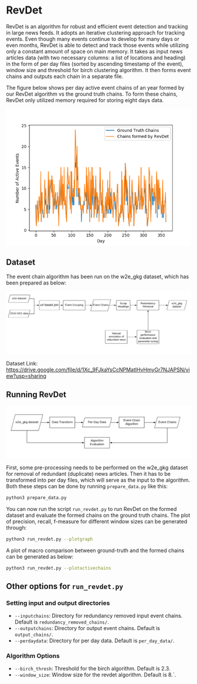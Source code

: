 # RevDet
RevDet is an algorithm for robust and efficient event detection and tracking in large news feeds. It adopts an iterative clustering approach for tracking events.  Even though many events continue to develop for many days or even months, RevDet is able to detect and track those events while utilizing only a constant amount of space on main memory. It takes as input news articles data (with two necessary columns: a list of locations and heading) in the form of per day files (sorted by ascending timestamp of the event), window size and threshold for birch clustering algorithm. It then forms event chains and outputs each chain in a separate file.

The figure below shows per day active event chains of an year formed by our RevDet algorithm vs the ground truth chains. To form these chains, RevDet only utilized memory required for storing eight days data.

<div align='center'>
<img src="images/activeeventchains.png"></img>
</div>

## Dataset 

The event chain algorithm has been run on the w2e_gkg dataset, which has been prepared as below:
<div align='center'>
<img src="images/dataset_formation.png"></img>
</div>

Dataset Link: https://drive.google.com/file/d/1Xc_9FJkaYsCcNPMatlHvHmyGr7NJAPSN/view?usp=sharing

## Running RevDet

<div align='center'>
<img src="images/evaluation_procedure.png"></img>
</div>

First, some pre-processing needs to be performed on the w2e_gkg dataset for removal of redundant (duplicate) news articles. Then it has to be transformed into per day files, which will serve as the input to the algorithm. Both these steps can be done by running `prepare_data.py` like this:

```bash
python3 prepare_data.py
```

You can now run the script `run_revdet.py` to run RevDet on the formed dataset and evaluate the formed chains on the ground truth chains. The plot of precision, recall, f-measure for different window sizes can be generated through:

```bash
python3 run_revdet.py --plotgraph
```

A plot of macro comparison between ground-truth and the formed chains can be generated as below:
```bash
python3 run_revdet.py --plotactivechains
```

## Other options for `run_revdet.py`

### Setting input and output directories

- `--inputchains`: Directory for redundancy removed input event chains. Default is `redundancy_removed_chains/`.
- `--outputchains`: Directory for output event chains. Default is `output_chains/`.
- `--perdaydata`: Directory for per day data. Default is `per_day_data/`.

### Algorithm Options

- `--birch_thresh`: Threshold for the birch algorithm. Default is 2.3.
- `--window_size`: Window size for the revdet algorithm. Default is 8.`.
